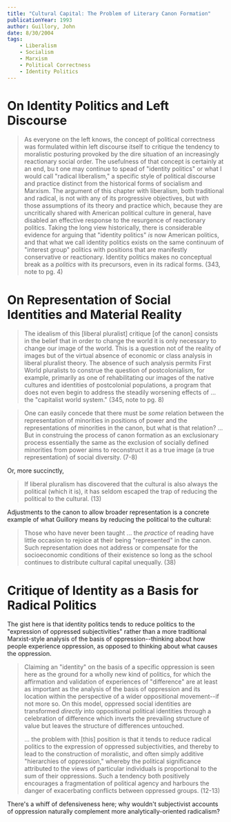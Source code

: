 ```yaml
---
title: "Cultural Capital: The Problem of Literary Canon Formation"
publicationYear: 1993
author: Guillory, John
date: 8/30/2004
tags:
    - Liberalism
    - Socialism
    - Marxism
    - Political Correctness
    - Identity Politics
---
```


# On Identity Politics and Left Discourse

> As everyone on the left knows, the concept of political correctness was formulated within left discourse itself to critique the tendency to moralistic posturing provoked by the dire situation of an increasingly reactionary social order. The usefulness of that concept is certainly at an end, bu t one may continue to spead of "identity politics" or what I would call "radical liberalism," a specific style of political discourse and practice distinct from the historical forms of socialism and Marxism. The argument of this chapter with liberalism, both traditional and radical, is not with any of its progressive objectives, but with those assumptions of its theory and practice which, because they are uncritically shared with American political culture in general, have disabled an effective response to the resurgence of reactionary politics. Taking the long view historically, there is considerable evidence for arguing that "identity politics" _is_ now American politics, and that what we call identity politics exists on the same continuum of "interest group" politics with positions that are manifestly conservative or reactionary. Identity politics makes no conceptual break as a _politics_ with its precursors, even in its radical forms. (343, note to pg. 4)

# On Representation of Social Identities and Material Reality

> The idealism of this [liberal pluralist] critique [of the canon] consists in the belief that in order to change the world it is only necessary to change our image of the world. This is a question not of the reality of images but of the virtual absence of economic or class analysis in liberal pluralist theory. The absence of such analysis permits First World pluralists to construe the question of postcolonialism, for example, primarily as one of rehabilitating our images of the native cultures and identities of postcolonial populations, a program that does not even begin to address the steadily worsening effects of ... the "capitalist world system." (345, note to pg. 8)

> One can easily concede that there must be _some_ relation between the representation of minorities in positions of power and the representations of minorities in the canon, but what is that relation? ... But in construing the process of canon formation as an exclusionary process essentially the same as the exclusion of socially defined minorities from power aims to reconstruct it as a true image (a true representation) of social diversity. (7-8)

Or, more succinctly,

> If liberal pluralism has discovered that the cultural is also always the political (which it is), it has seldom escaped the trap of reducing the political to the cultural. (13)

Adjustments to the canon to allow broader representation is a concrete example of what Guillory means by reducing the political to the cultural:

> Those who have never been taught ... the _practice_ of reading have little occasion to rejoice at their being "represented" in the canon. Such representation does not address or compensate for the socioeconomic conditions of their existence so long as the school continues to distribute cultural capital unequally. (38)

# Critique of Identity as a Basis for Radical Politics

The gist here is that identity politics tends to reduce politics to the "expression of oppressed subjectivities" rather than a more traditional Marxist-style analysis of the basis of oppression--thinking about how people experience oppression, as opposed to thinking about what causes the oppression.

> Claiming an "identity" on the basis of a specific oppression is seen here as the ground for a wholly new kind of politics, for which the affirmation and validation of experiences of "difference" are at least as important as the analysis of the basis of oppression and its location within the perspective of a wider oppositional movement--if not more so. On this model, oppressed social identities are transformed _directly_ into oppositional political identities through a celebration of difference which inverts the prevailing structure of value but leaves the structure of differences untouched.
>
> ... the problem with [this] position is that it tends to reduce radical politics to the expression of oppressed subjectivities, and thereby to lead to the construction of moralistic, and often simply additive "hierarchies of oppression," whereby the political significance attributed to the views of particular individuals is proportional to the sum of their oppressions. Such a tendency both positively encourages a fragmentation of political agency and harbours the danger of exacerbating conflicts between oppressed groups. (12-13)

There's a whiff of defensiveness here; why wouldn't subjectivist accounts of oppression naturally complement more analytically-oriented radicalism?





